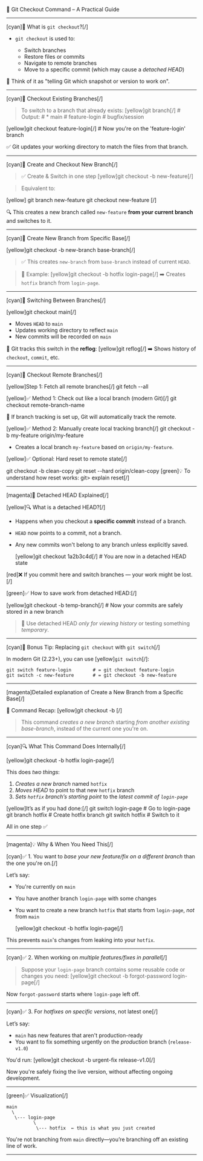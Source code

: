 🧭 Git Checkout Command – A Practical Guide

---

[cyan]📌 What is `git checkout`?[/]

* `git checkout` is used to:

  * Switch branches
  * Restore files or commits
  * Navigate to remote branches
  * Move to a specific commit (which may cause a *detached HEAD*)

🧠 Think of it as "telling Git which snapshot or version to work on".

---

[cyan]📌 Checkout Existing Branches[/]

> To switch to a branch that already exists:
  [yellow]git branch[/]        # Output: # * main
                                         #   feature-login
                                         #   bugfix/session

  [yellow]git checkout feature-login[/]  # Now you're on the 'feature-login' branch

✅ Git updates your working directory to match the files from that branch.

---

[cyan]📌 Create and Checkout New Branch[/]

> ✅ Create & Switch in one step
   [yellow]git checkout -b new-feature[/]

> Equivalent to:

[yellow]
    git branch new-feature
    git checkout new-feature
[/]

🔍 This creates a new branch called `new-feature` **from your current branch** and switches to it.

---

[cyan]📌 Create New Branch from Specific Base[/]

  [yellow]git checkout -b new-branch base-branch[/]
> ✅ This creates `new-branch` from `base-branch` instead of current `HEAD`.

> 📌 Example:
  [yellow]git checkout -b hotfix login-page[/]      ➡️ Creates `hotfix` branch from `login-page`.

---

[cyan]📌 Switching Between Branches[/]

  [yellow]git checkout main[/]

* Moves `HEAD` to `main`
* Updates working directory to reflect `main`
* New commits will be recorded on `main`

🧠 Git tracks this switch in the **reflog**:
  [yellow]git reflog[/]                             ➡️ Shows history of `checkout`, `commit`, etc.

---

[cyan]📌 Checkout Remote Branches[/]

[yellow]Step 1: Fetch all remote branches[/]
  git fetch --all


[yellow]✅ Method 1: Check out like a local branch (modern Git)[/]
  git checkout remote-branch-name

🧠 If branch tracking is set up, Git will automatically track the remote.


[yellow]✅ Method 2: Manually create local tracking branch[/]
  git checkout -b my-feature origin/my-feature

* Creates a local branch `my-feature` based on `origin/my-feature`.


[yellow]✅ Optional: Hard reset to remote state[/]

  git checkout -b clean-copy
  git reset --hard origin/clean-copy      [green]💡 To understand how reset works: git> explain reset[/]


---

[magenta]📌 Detached HEAD Explained[/]

[yellow]🔍 What is a detached HEAD?[/]

* Happens when you checkout a **specific commit** instead of a branch.
* `HEAD` now points to a commit, not a branch.
* Any new commits won't belong to any branch unless explicitly saved.

  [yellow]git checkout 1a2b3c4d[/]             # You are now in a detached HEAD state

[red]❌ If you commit here and switch branches — your work might be lost.[/]

[green]✅ How to save work from detached HEAD:[/]

   [yellow]git checkout -b temp-branch[/]      # Now your commits are safely stored in a new branch

> 📌 Use detached HEAD *only for viewing history* or testing something *temporary*.

---

[cyan]🔄 Bonus Tip: Replacing `git checkout` with `git switch`[/]

In modern Git (2.23+), you can use [yellow]`git switch`[/]:

    git switch feature-login        # = git checkout feature-login
    git switch -c new-feature       # = git checkout -b new-feature

---


[magenta]Detailed explanation of Create a New Branch from a Specific Base[/]

🔄 Command Recap:
  [yellow]git checkout -b <new-branch> <base-branch>[/]

> This command *creates a new branch* starting *from another existing base-branch*, instead of the current one you're on.

---

[cyan]🔍 What This Command Does Internally[/]

   [yellow]git checkout -b hotfix login-page[/]

This does *two things*:
1. *Creates a new branch* named `hotfix`
2. *Moves HEAD* to point to that new `hotfix` branch
3. *Sets `hotfix` branch’s starting point* to the *latest commit of `login-page`*

[yellow]It’s as if you had done:[/]
   git switch login-page       # Go to login-page
   git branch hotfix           # Create hotfix branch
   git switch hotfix           # Switch to it

All in one step ✅

---

[magenta]💡 Why & When You Need This[/]

[cyan]✅ 1. You want to *base your new feature/fix on a different branch* than the one you're on.[/]

Let’s say:
* You're currently on `main`
* You have another branch `login-page` with some changes
* You want to create a new branch `hotfix` that starts from `login-page`, *not* from `main`

   [yellow]git checkout -b hotfix login-page[/]

This prevents `main`'s changes from leaking into your `hotfix`.

---

[cyan]✅ 2. When working on *multiple features/fixes in parallel*[/]

> Suppose your `login-page` branch contains some reusable code or changes you need:
   [yellow]git checkout -b forgot-password login-page[/]

Now `forgot-password` starts where `login-page` left off.

---

[cyan]✅ 3. For *hotfixes on specific versions*, not latest one[/]

Let’s say:
* `main` has new features that aren't production-ready
* You want to fix something urgently on the *production* branch (`release-v1.0`)

You'd run:
  [yellow]git checkout -b urgent-fix release-v1.0[/]

Now you're safely fixing the live version, without affecting ongoing development.

---

[green]✅ Visualization[/]

```
main
  \
   \--- login-page
          \
           \--- hotfix  ← this is what you just created
```

You're not branching from `main` directly—you’re branching off an existing line of work.

---
